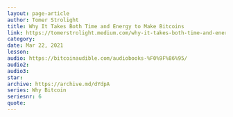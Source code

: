 ```yaml
---
layout: page-article
author: Tomer Strolight
title: Why It Takes Both Time and Energy to Make Bitcoins
link: https://tomerstrolight.medium.com/why-it-takes-both-time-and-energy-to-make-bitcoins-5fe947027ee5
category: 
date: Mar 22, 2021
lesson: 
audio: https://bitcoinaudible.com/audiobooks-%F0%9F%86%95/
audio2: 
audio3: 
star: 
archive: https://archive.md/dYdpA
series: Why Bitcoin
seriesnr: 6
quote: 
---
```

